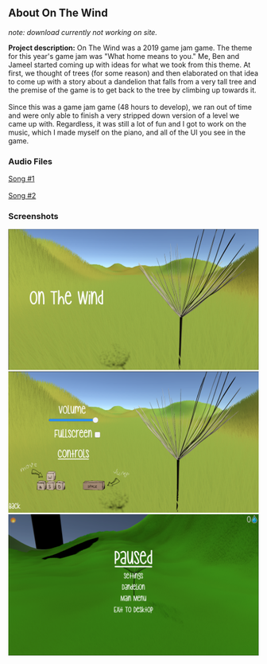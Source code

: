 ## About On The Wind
<i>note: download currently not working on site.</i>
  
**Project description:** On The Wind was a 2019 game jam game. The theme for this year's game jam was "What home means to you." 
Me, Ben and Jameel started coming up with ideas for what we took from this theme. At first, we thought of trees (for some reason) and
then elaborated on that idea to come up with a story about a dandelion that falls from a very tall tree and the premise of the game 
is to get back to the tree by climbing up towards it. 
<br></br>
Since this was a game jam game (48 hours to develop), we ran out of time and were only able to finish a very stripped down version of a level we came up with. Regardless, it was still a lot of fun and I got to work on the music, which I made myself on the piano, and all of the UI you see in the game. 

### Audio Files 

<a href="https://poolofclay33.github.io/audio/Song(1).mp3">Song #1</a>
<br></br>
<a href="https://poolofclay33.github.io/audio/Song(2).mp3">Song #2</a>

### Screenshots

<img src="images/OTW(1).png?raw=true"/>
<img src="images/OTW(3).png?raw=true"/>
<img src="images/OTW(4).png?raw=true"/>
